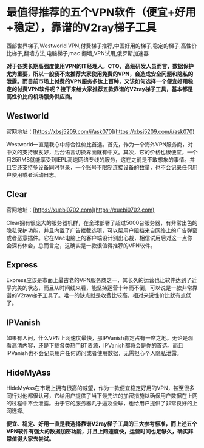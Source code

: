 # 最值得推荐的五个VPN软件（便宜+好用+稳定），靠谱的V2ray梯子工具
西部世界梯子,Westworld VPN,付费梯子推荐,中国好用的梯子,稳定的梯子,高性价比梯子,翻墙方法,电脑梯子,mac 翻墙,VPN试用,俄罗斯加速器

**对于各类长期高强度使用VPN的IT经理人，CTO，高级研发人员而言，数据保护尤为重要，所以一般我不太推荐大家使用免费的VPN，会造成安全问题和隐私的泄露。而目前市场上付费的VPN服务多达上百种，又该如何选择一个便宜好用稳定的付费VPN软件呢？接下来给大家推荐五款靠谱的V2ray梯子工具，基本都是高性价比的机场服务供应商。**

## Westworld

官网地址：[https://xbsj5209.com/i/ask070](https://xbsj5209.com/i/ask070)

Westworld一直是我心中综合性价比首选。首先，作为一个海外VPN服务商，对中文的支持很友好，后台语言切换界面就有中文。其次，它的价格也很便宜，一个月25RMB就能享受到IEPL高速网络专线的服务，这在之前是不敢想象的事情。并且它还支持多设备同时登录，一个账号不限制连接设备的数量，也不会记录任何用户使用或者活动日志。

## Clear
官网地址：[https://xuebi0702.com](https://xuebi0702.com)

Clear拥有很庞大的服务器机群，在全球部署了超过5000台服务器，有非常出色的隐私保护功能，并且内置了广告拦截选项，可以帮用户阻挡来自网络上的广告弹窗或者恶意插件。它在Mac电脑上的客户端设计别出心裁，相信试用后对这一点你会深有体会，总而言之，这确实是一款很值得推荐的VPN软件。

## Express

Express应该是市面上最古老的VPN服务商之一，其长久的运营也让软件达到了近乎完美的状态，而且从时间线来看，能坚持运营十年而不倒，可以说是一款非常靠谱的V2ray梯子工具了。唯一的缺点就是收费比较高，相对来说性价比就有点低了。

## IPVanish

如果有人问，什么VPN上网速度最快，那IPVanish肯定占有一席之地。无论是观看高清内容，还是下载各类热门BT资源，IPVanish都将会是你的首选。而且IPVanish也不会记录用户任何访问或者使用数据，无需担心个人隐私泄露。

## HideMyAss

HideMyAss在市场上拥有很高的威望，作为一款便宜稳定好用的VPN，甚至很多同行对他都很认可，它给用户提供了当下最先进的加密措施以确保用户数据在上网的过程中不会泄露。由于它的服务器几乎遍及全球，也给用户提供了非常良好的上网选择。

**便宜、稳定、好用一直是我选择靠谱V2ray梯子工具的三大参考标准，而上述五个VPN软件有强大的数据加密功能，并且上网速度快，运营时间也足够久，确实非常值得大家去尝试。**
